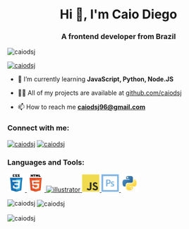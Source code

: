 <h1 align="center">Hi 👋, I'm Caio Diego</h1>
<h3 align="center">A frontend developer from Brazil</h3>

<p align="left"> <img src="https://komarev.com/ghpvc/?username=caiodsj&label=Profile%20views&color=0e75b6&style=flat" alt="caiodsj" /> </p>

<p align="left"> <a href="https://github.com/ryo-ma/github-profile-trophy"><img src="https://github-profile-trophy.vercel.app/?username=caiodsj" alt="caiodsj" /></a> </p>

- 🌱 I’m currently learning **JavaScript, Python, Node.JS**

- 👨‍💻 All of my projects are available at [github.com/caiodsj](github.com/caiodsj)

- 📫 How to reach me **caiodsj96@gmail.com**

<h3 align="left">Connect with me:</h3>
<p align="left">
<a href="https://linkedin.com/in/caiodsj" target="blank"><img align="center" src="https://raw.githubusercontent.com/rahuldkjain/github-profile-readme-generator/master/src/images/icons/Social/linked-in-alt.svg" alt="caiodsj" height="30" width="40" /></a>
<a href="https://instagram.com/caiodsj" target="blank"><img align="center" src="https://raw.githubusercontent.com/rahuldkjain/github-profile-readme-generator/master/src/images/icons/Social/instagram.svg" alt="caiodsj" height="30" width="40" /></a>
</p>

<h3 align="left">Languages and Tools:</h3>
<p align="left"> <a href="https://www.w3schools.com/css/" target="_blank" rel="noreferrer"> <img src="https://raw.githubusercontent.com/devicons/devicon/master/icons/css3/css3-original-wordmark.svg" alt="css3" width="40" height="40"/> </a> <a href="https://www.w3.org/html/" target="_blank" rel="noreferrer"> <img src="https://raw.githubusercontent.com/devicons/devicon/master/icons/html5/html5-original-wordmark.svg" alt="html5" width="40" height="40"/> </a> <a href="https://www.adobe.com/in/products/illustrator.html" target="_blank" rel="noreferrer"> <img src="https://www.vectorlogo.zone/logos/adobe_illustrator/adobe_illustrator-icon.svg" alt="illustrator" width="40" height="40"/> </a> <a href="https://developer.mozilla.org/en-US/docs/Web/JavaScript" target="_blank" rel="noreferrer"> <img src="https://raw.githubusercontent.com/devicons/devicon/master/icons/javascript/javascript-original.svg" alt="javascript" width="40" height="40"/> </a> <a href="https://www.photoshop.com/en" target="_blank" rel="noreferrer"> <img src="https://raw.githubusercontent.com/devicons/devicon/master/icons/photoshop/photoshop-line.svg" alt="photoshop" width="40" height="40"/> </a> <a href="https://www.python.org" target="_blank" rel="noreferrer"> <img src="https://raw.githubusercontent.com/devicons/devicon/master/icons/python/python-original.svg" alt="python" width="40" height="40"/> </a> </p>

<p><img align="left" src="https://github-readme-stats.vercel.app/api/top-langs?username=caiodsj&show_icons=true&locale=en&layout=compact" alt="caiodsj" /></p>

<p>&nbsp;<img align="center" src="https://github-readme-stats.vercel.app/api?username=caiodsj&show_icons=true&locale=en" alt="caiodsj" /></p>

<p><img align="center" src="https://github-readme-streak-stats.herokuapp.com/?user=caiodsj&" alt="caiodsj" /></p>
